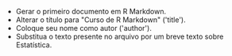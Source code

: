 - Gerar o primeiro documento em R Markdown.
- Alterar o título para "Curso de R Markdown" ('title').
- Coloque seu nome como autor ('author').
- Substitua o texto presente no arquivo por um breve texto sobre Estatística.

